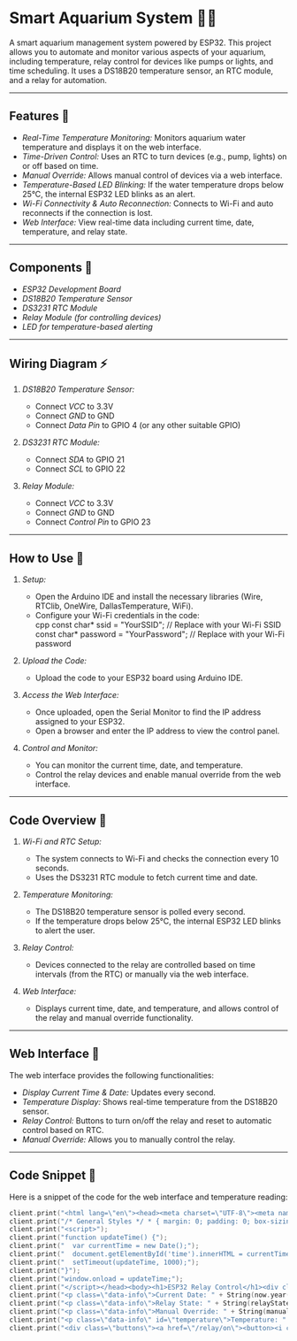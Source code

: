 # Smart Aquarium System 🐠🌿

A smart aquarium management system powered by ESP32. This project allows you to automate and monitor various aspects of your aquarium, including temperature, relay control for devices like pumps or lights, and time scheduling. It uses a DS18B20 temperature sensor, an RTC module, and a relay for automation.

---

## Features 🌟

- *Real-Time Temperature Monitoring:* Monitors aquarium water temperature and displays it on the web interface.
- *Time-Driven Control:* Uses an RTC to turn devices (e.g., pump, lights) on or off based on time.
- *Manual Override:* Allows manual control of devices via a web interface.
- *Temperature-Based LED Blinking:* If the water temperature drops below 25°C, the internal ESP32 LED blinks as an alert.
- *Wi-Fi Connectivity & Auto Reconnection:* Connects to Wi-Fi and auto reconnects if the connection is lost.
- *Web Interface:* View real-time data including current time, date, temperature, and relay state.

---

## Components 🧰

- *ESP32 Development Board*
- *DS18B20 Temperature Sensor*
- *DS3231 RTC Module*
- *Relay Module (for controlling devices)*
- *LED for temperature-based alerting*

---

## Wiring Diagram ⚡

1. *DS18B20 Temperature Sensor:*
   - Connect *VCC* to 3.3V
   - Connect *GND* to GND
   - Connect *Data Pin* to GPIO 4 (or any other suitable GPIO)

2. *DS3231 RTC Module:*
   - Connect *SDA* to GPIO 21
   - Connect *SCL* to GPIO 22

3. *Relay Module:*
   - Connect *VCC* to 3.3V
   - Connect *GND* to GND
   - Connect *Control Pin* to GPIO 23

---

## How to Use 🔧

1. *Setup:*
   - Open the Arduino IDE and install the necessary libraries (Wire, RTClib, OneWire, DallasTemperature, WiFi).
   - Configure your Wi-Fi credentials in the code:  
     cpp
     const char* ssid = "YourSSID";        // Replace with your Wi-Fi SSID
     const char* password = "YourPassword";  // Replace with your Wi-Fi password
     

2. *Upload the Code:*
   - Upload the code to your ESP32 board using Arduino IDE.

3. *Access the Web Interface:*
   - Once uploaded, open the Serial Monitor to find the IP address assigned to your ESP32.
   - Open a browser and enter the IP address to view the control panel.

4. *Control and Monitor:*
   - You can monitor the current time, date, and temperature.
   - Control the relay devices and enable manual override from the web interface.

---

## Code Overview 📑

1. *Wi-Fi and RTC Setup:*
   - The system connects to Wi-Fi and checks the connection every 10 seconds.
   - Uses the DS3231 RTC module to fetch current time and date.
   
2. *Temperature Monitoring:*
   - The DS18B20 temperature sensor is polled every second.
   - If the temperature drops below 25°C, the internal ESP32 LED blinks to alert the user.

3. *Relay Control:*
   - Devices connected to the relay are controlled based on time intervals (from the RTC) or manually via the web interface.

4. *Web Interface:*
   - Displays current time, date, and temperature, and allows control of the relay and manual override functionality.

---

## Web Interface 📱

The web interface provides the following functionalities:

- *Display Current Time & Date:* Updates every second.
- *Temperature Display:* Shows real-time temperature from the DS18B20 sensor.
- *Relay Control:* Buttons to turn on/off the relay and reset to automatic control based on RTC.
- *Manual Override:* Allows you to manually control the relay.

---

## Code Snippet 📜

Here is a snippet of the code for the web interface and temperature reading:

```cpp
client.print("<html lang=\"en\"><head><meta charset=\"UTF-8\"><meta name=\"viewport\" content=\"width=device-width, initial-scale=1.0\"><title>ESP32 Relay Control</title><style>");
client.print("/* General Styles */ * { margin: 0; padding: 0; box-sizing: border-box; } body { font-family: 'Arial', sans-serif; background: linear-gradient(135deg, #6e7e88, #4d8b9d); color: #fff; text-align: center; padding: 20px; } h1 { font-size: 3em; margin-bottom: 20px; color: #fff; text-shadow: 2px 2px 5px rgba(0, 0, 0, 0.3); } .content { background-color: rgba(255, 255, 255, 0.2); border-radius: 15px; padding: 30px; margin-bottom: 20px; box-shadow: 0 6px 15px rgba(0, 0, 0, 0.3); } .data-info { font-size: 1.5em; margin: 20px 0; color: #f1f1f1; } .buttons { margin-top: 20px; } button { background-color: #4CAF50; color: white; font-size: 1.3em; padding: 12px 25px; border: none; border-radius: 10px; cursor: pointer; transition: all 0.3s ease; margin: 10px; box-shadow: 0 4px 8px rgba(0, 0, 0, 0.2); } button:hover { background-color: #45a049; box-shadow: 0 6px 12px rgba(0, 0, 0, 0.3); } button:active { transform: scale(0.95); } .icon { font-size: 2em; margin-right: 10px; } @media screen and (max-width: 600px) { h1 { font-size: 2.2em; } .content { padding: 20px; } .data-info { font-size: 1.2em; } button { padding: 12px 20px; font-size: 1.1em; } }</style>");
client.print("<script>");
client.print("function updateTime() {");
client.print("  var currentTime = new Date();");
client.print("  document.getElementById('time').innerHTML = currentTime.getHours() + ':' + (currentTime.getMinutes() < 10 ? '0' : '') + currentTime.getMinutes() + ':' + (currentTime.getSeconds() < 10 ? '0' : '') + currentTime.getSeconds();");
client.print("  setTimeout(updateTime, 1000);");
client.print("}");
client.print("window.onload = updateTime;");
client.print("</script></head><body><h1>ESP32 Relay Control</h1><div class=\"content\"><p class=\"data-info\">Current Time: <span id=\"time\">" + String(now.hour()) + ":" + String(now.minute()) + ":" + String(now.second()) + "</span></p>");
client.print("<p class=\"data-info\">Current Date: " + String(now.year()) + "-" + String(now.month()) + "-" + String(now.day()) + "</p>");
client.print("<p class=\"data-info\">Relay State: " + String(relayState ? "ON" : "OFF") + "</p>");
client.print("<p class=\"data-info\">Manual Override: " + String(manualOverride ? "Enabled" : "Disabled") + "</p>");
client.print("<p class=\"data-info\" id=\"temperature\">Temperature: " + String(temperature) + "°C</p>");
client.print("<div class=\"buttons\"><a href=\"/relay/on\"><button><i class=\"icon\">🔌</i> Turn ON</button></a><a href=\"/relay/off\"><button><i class=\"icon\">❌</i> Turn OFF</button></a><a href=\"/relay/reset\"><button><i class=\"icon\">🔄</i> Reset to RTC Control</button></a></div></div></body></html>");
